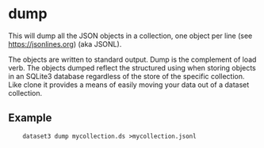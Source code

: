 dump
============

This will dump all the JSON objects in a collection, one
object per line (see https://jsonlines.org) (aka JSONL). 

The objects are written to standard output. Dump is the complement of
load verb. The objects dumped reflect the structured using when storing
objects in an SQLite3 database regardless of the store of the specific
collection. Like clone it provides a means of easily moving your data out
of a dataset collection.

Example
-------

~~~shell
    dataset3 dump mycollection.ds >mycollection.jsonl
~~~

